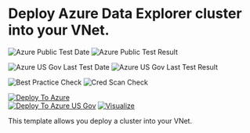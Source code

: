 # Deploy Azure Data Explorer cluster into your VNet.

![Azure Public Test Date](https://azurequickstartsservice.blob.core.windows.net/badges/101-kusto-vnet/PublicLastTestDate.svg)
![Azure Public Test Result](https://azurequickstartsservice.blob.core.windows.net/badges/101-kusto-vnet/PublicDeployment.svg)

![Azure US Gov Last Test Date](https://azurequickstartsservice.blob.core.windows.net/badges/101-kusto-vnet/FairfaxLastTestDate.svg)
![Azure US Gov Last Test Result](https://azurequickstartsservice.blob.core.windows.net/badges/101-kusto-vnet/FairfaxDeployment.svg)

![Best Practice Check](https://azurequickstartsservice.blob.core.windows.net/badges/101-kusto-vnet/BestPracticeResult.svg)
![Cred Scan Check](https://azurequickstartsservice.blob.core.windows.net/badges/101-kusto-vnet/CredScanResult.svg)

[![Deploy To Azure](https://raw.githubusercontent.com/fathym-it/azure-quickstart-templates/master/1-CONTRIBUTION-GUIDE/images/deploytoazure.svg?sanitize=true)](https://portal.azure.com/#create/Microsoft.Template/uri/https%3A%2F%2Fraw.githubusercontent.com%2Ffathym-it%2Fazure-quickstart-templates%2Fmaster%2F101-kusto-vnet%2Fazuredeploy.json)  
[![Deploy To Azure US Gov](https://raw.githubusercontent.com/fathym-it/azure-quickstart-templates/master/1-CONTRIBUTION-GUIDE/images/deploytoazuregov.svg?sanitize=true)](https://portal.azure.us/#create/Microsoft.Template/uri/https%3A%2F%2Fraw.githubusercontent.com%2Ffathym-it%2Fazure-quickstart-templates%2Fmaster%2F101-kusto-vnet%2Fazuredeploy.json)
[![Visualize](https://raw.githubusercontent.com/fathym-it/azure-quickstart-templates/master/1-CONTRIBUTION-GUIDE/images/visualizebutton.svg?sanitize=true)](http://armviz.io/#/?load=https%3A%2F%2Fraw.githubusercontent.com%2Ffathym-it%2Fazure-quickstart-templates%2Fmaster%2F101-kusto-vnet%2Fazuredeploy.json)

This template allows you deploy a cluster into your VNet.